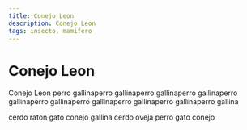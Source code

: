 ```yaml
---
title: Conejo Leon
description: Conejo Leon
tags: insecto, mamifero
---
```


# Conejo Leon

Conejo Leon perro gallinaperro gallinaperro gallinaperro gallinaperro gallinaperro gallinaperro gallinaperro gallinaperro gallinaperro gallina

cerdo raton gato conejo gallina cerdo oveja perro gato conejo
